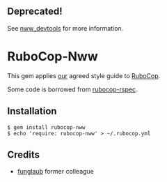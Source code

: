 ## Deprecated!

See
[nww_devtools](https://github.com/Nix-wie-weg/nww_devtools#what-about-the-meta-gems)
for more information.

# RuboCop-Nww

This gem applies [our](http://www.nix-wie-weg.de/mitarbeiter.html#developers)
agreed style guide to [RuboCop](https://github.com/bbatsov/rubocop).

Some code is borrowed from
[rubocop-rspec](https://github.com/nevir/rubocop-rspec).

## Installation

    $ gem install rubocop-nww
    $ echo 'require: rubocop-nww' > ~/.rubocop.yml

## Credits

* [funglaub](https://github.com/funglaub) former colleague
